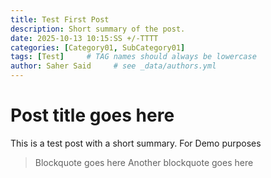 ```yaml
---
title: Test First Post
description: Short summary of the post.
date: 2025-10-13 10:15:SS +/-TTTT
categories: [Category01, SubCategory01]
tags: [Test]     # TAG names should always be lowercase
author: Saher Said     # see _data/authors.yml
---
```


# Post title goes here

This is a test post with a short summary. For Demo purposes

> Blockquote goes here
> Another blockquote goes here
> 